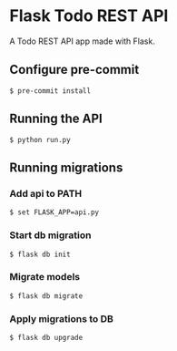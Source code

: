 # Flask Todo REST API
A Todo REST API app made with Flask.

## Configure pre-commit
```shell
$ pre-commit install
```

## Running the API
```shell
$ python run.py
```

## Running migrations

### Add api to PATH
```shell
$ set FLASK_APP=api.py
```

### Start db migration
```shell
$ flask db init
```

### Migrate models
```shell
$ flask db migrate
```

### Apply migrations to DB
```shell
$ flask db upgrade
```
